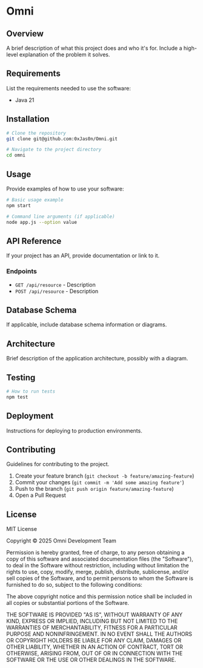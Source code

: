 # Omni

## Overview
A brief description of what this project does and who it's for. Include a high-level explanation of the problem it solves.

## Requirements
List the requirements needed to use the software:
- Java 21

## Installation
```bash
# Clone the repository
git clone git@github.com:0xJas0n/Omni.git

# Navigate to the project directory
cd omni
```

## Usage
Provide examples of how to use your software:

```bash
# Basic usage example
npm start

# Command line arguments (if applicable)
node app.js --option value
```

## API Reference
If your project has an API, provide documentation or link to it.

### Endpoints
* `GET /api/resource` - Description
* `POST /api/resource` - Description

## Database Schema
If applicable, include database schema information or diagrams.

## Architecture
Brief description of the application architecture, possibly with a diagram.

## Testing
```bash
# How to run tests
npm test
```

## Deployment
Instructions for deploying to production environments.

## Contributing
Guidelines for contributing to the project.

1. Create your feature branch (`git checkout -b feature/amazing-feature`)
2. Commit your changes (`git commit -m 'Add some amazing feature'`)
3. Push to the branch (`git push origin feature/amazing-feature`)
4. Open a Pull Request

## License
MIT License

Copyright © 2025 Omni Development Team

Permission is hereby granted, free of charge, to any person obtaining a copy
of this software and associated documentation files (the "Software"), to deal
in the Software without restriction, including without limitation the rights
to use, copy, modify, merge, publish, distribute, sublicense, and/or sell
copies of the Software, and to permit persons to whom the Software is
furnished to do so, subject to the following conditions:

The above copyright notice and this permission notice shall be included in all
copies or substantial portions of the Software.

THE SOFTWARE IS PROVIDED "AS IS", WITHOUT WARRANTY OF ANY KIND, EXPRESS OR
IMPLIED, INCLUDING BUT NOT LIMITED TO THE WARRANTIES OF MERCHANTABILITY,
FITNESS FOR A PARTICULAR PURPOSE AND NONINFRINGEMENT. IN NO EVENT SHALL THE
AUTHORS OR COPYRIGHT HOLDERS BE LIABLE FOR ANY CLAIM, DAMAGES OR OTHER
LIABILITY, WHETHER IN AN ACTION OF CONTRACT, TORT OR OTHERWISE, ARISING FROM,
OUT OF OR IN CONNECTION WITH THE SOFTWARE OR THE USE OR OTHER DEALINGS IN THE
SOFTWARE.
